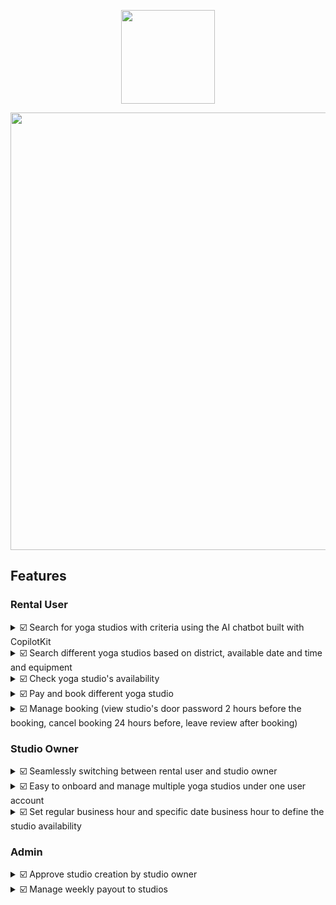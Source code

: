 <p align="center"><img src="https://firebasestorage.googleapis.com/v0/b/testing-c9537.appspot.com/o/Ksana-rental%2Flogo.png?alt=media&token=2af2689b-8bff-4e48-8ffd-f99ab3d128df" height="auto" width="150"/></p>

<p align="center"><img src="https://firebasestorage.googleapis.com/v0/b/testing-c9537.appspot.com/o/Ksana-rental%2Fksana-rental-readme-cover.png?alt=media&token=a7d9263d-c4bb-45e6-a845-19227d04464e" width="700" height="auto"/></p>

## Features
### Rental User
<details><summary>☑️ Search for yoga studios with criteria using the AI chatbot built with CopilotKit</summary>
</details>

<details><summary>☑️ Search different yoga studios based on district, available date and time and equipment</summary>
</details>

<details><summary>☑️ Check yoga studio's availability </summary>
</details>

<details><summary>☑️ Pay and book different yoga studio </summary>
</details>

<details><summary>☑️ Manage booking (view studio's door password 2 hours before the booking, cancel booking 24 hours before, leave review after booking) </summary>
</details>


### Studio Owner
<details><summary>☑️ Seamlessly switching between rental user and studio owner </summary>
</details>

<details><summary>☑️ Easy to onboard and manage multiple yoga studios under one user account</summary>
</details>

<details><summary>☑️ Set regular business hour and specific date business hour to define the studio availability</summary>
</details>

### Admin

<details><summary>☑️ Approve studio creation by studio owner</summary>
</details>

<details><summary>☑️ Manage weekly payout to studios</summary>
</details>
